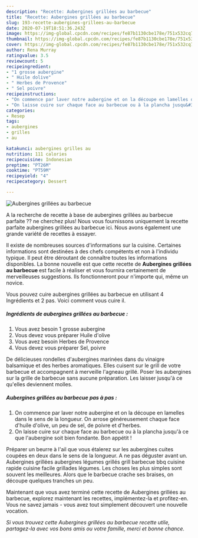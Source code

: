 ```yaml
---
description: "Recette: Aubergines grillées au barbecue"
title: "Recette: Aubergines grillées au barbecue"
slug: 193-recette-aubergines-grillees-au-barbecue
date: 2020-07-19T18:51:36.243Z
image: https://img-global.cpcdn.com/recipes/fe87b1130cbe178e/751x532cq70/aubergines-grillees-au-barbecue-photo-principale-de-la-recette.jpg
thumbnail: https://img-global.cpcdn.com/recipes/fe87b1130cbe178e/751x532cq70/aubergines-grillees-au-barbecue-photo-principale-de-la-recette.jpg
cover: https://img-global.cpcdn.com/recipes/fe87b1130cbe178e/751x532cq70/aubergines-grillees-au-barbecue-photo-principale-de-la-recette.jpg
author: Rena Murray
ratingvalue: 3.5
reviewcount: 5
recipeingredient:
- "1 grosse aubergine"
- " Huile dolive"
- " Herbes de Provence"
- " Sel poivre"
recipeinstructions:
- "On commence par laver notre aubergine et on la découpe en lamelles dans le sens de la longueur. On arrose généreusement chaque face d&#39;huile d&#39;olive, un peu de sel, de poivre et d&#39;herbes."
- "On laisse cuire sur chaque face au barbecue ou à la plancha jusqu&#39;à ce que l&#39;aubergine soit bien fondante. Bon appétit !"
categories:
- Resep
tags:
- aubergines
- grilles
- au

katakunci: aubergines grilles au 
nutrition: 111 calories
recipecuisine: Indonesian
preptime: "PT26M"
cooktime: "PT59M"
recipeyield: "4"
recipecategory: Dessert

---
```



![Aubergines grillées au barbecue](https://img-global.cpcdn.com/recipes/fe87b1130cbe178e/751x532cq70/aubergines-grillees-au-barbecue-photo-principale-de-la-recette.jpg)

A la recherche de recette à base de aubergines grillées au barbecue parfaite ?? ne cherchez plus! Nous vous fournissons uniquement la recette parfaite aubergines grillées au barbecue ici. Nous avons également une grande variété de recettes à essayer.

Il existe de nombreuses sources d'informations sur la cuisine. Certaines informations sont destinées à des chefs compétents et non à l'individu typique. Il peut être déroutant de connaître toutes les informations disponibles. La bonne nouvelle est que cette recette de <strong> Aubergines grillées au barbecue </strong> est facile à réaliser et vous fournira certainement de merveilleuses suggestions. Ils fonctionneront pour n'importe qui, même un novice.

<!--inarticleads1-->

Vous pouvez cuire aubergines grillées au barbecue en utilisant 4 Ingrédients et 2 pas. Voici comment vous cuire il.

##### Ingrédients de aubergines grillées au barbecue :

1. Vous avez besoin 1 grosse aubergine
1. Vous devez vous préparer  Huile d&#39;olive
1. Vous avez besoin  Herbes de Provence
1. Vous devez vous préparer  Sel, poivre


De délicieuses rondelles d&#39;aubergines marinées dans du vinaigre balsamique et des herbes aromatiques. Elles cuisent sur le grill de votre barbecue et accompagnent à merveille l&#39;agneau grillé. Poser les aubergines sur la grille de barbecue sans aucune préparation. Les laisser jusqu&#39;à ce qu&#39;elles deviennent molles. 

<!--inarticleads2-->

##### Aubergines grillées au barbecue pas à pas :

1. On commence par laver notre aubergine et on la découpe en lamelles dans le sens de la longueur. On arrose généreusement chaque face d&#39;huile d&#39;olive, un peu de sel, de poivre et d&#39;herbes.
1. On laisse cuire sur chaque face au barbecue ou à la plancha jusqu&#39;à ce que l&#39;aubergine soit bien fondante. Bon appétit !


Préparer un beurre à l&#39;ail que vous étalerez sur les aubergines cuites coupées en deux dans le sens de la longueur. A ne pas déguster avant un. Aubergines grillées aubergines légumes grillés grill barbecue bbq cuisine rapide cuisine facile grillades légumes. Les choses les plus simples sont souvent les meilleures. Alors que le barbecue crache ses braises, on découpe quelques tranches un peu. 

<!--inarticleads1-->

<p>
Maintenant que vous avez terminé cette recette de Aubergines grillées au barbecue, explorez maintenant les recettes, implémentez-la et profitez-en. Vous ne savez jamais - vous avez tout simplement découvert une nouvelle vocation.
</p>

<p>
<i>Si vous trouvez cette Aubergines grillées au barbecue recette utile, partagez-la avec vos bons amis ou votre famille, merci et bonne chance.</i>
</p>
